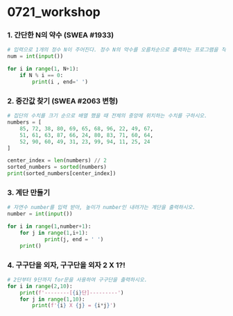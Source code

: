 # 0721_workshop

### 1. 간단한 N의 약수 (SWEA #1933)

```python
# 입력으로 1개의 정수 N이 주어진다. 정수 N의 약수를 오름차순으로 출력하는 프로그램을 작성하시오.
num = int(input())

for i in range(1, N+1):
    if N % i == 0:
        print(i , end=' ')
```



### 2. 중간값 찾기 (SWEA #2063 변형)

```python
# 집단의 수치를 크기 순으로 배열 했을 때 전체의 중앙에 위치하는 수치를 구하시오.
numbers = [
    85, 72, 38, 80, 69, 65, 68, 96, 22, 49, 67,
    51, 61, 63, 87, 66, 24, 80, 83, 71, 60, 64,
    52, 90, 60, 49, 31, 23, 99, 94, 11, 25, 24
]

center_index = len(numbers) // 2
sorted_numbers = sorted(numbers)
print(sorted_numbers[center_index])
```



### 3. 계단 만들기

```python
# 자연수 number를 입력 받아, 높이가 number인 내려가는 계단을 출력하시오.
number = int(input())

for i in range(1,number+1):
    for j in range(1,i+1):
            print(j, end = ' ')          
    print()   
```



### 4. 구구단을 외자, 구구단을 외자 2 X 1?!

```python
# 2단부터 9단까지 for문을 사용하여 구구단을 출력하시오.
for i in range(2,10):
    print(f'--------[{i}단]---------')
    for j in range(1,10):
        print(f'{i} X {j} = {i*j}')
```



